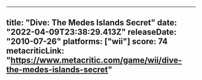 
---
title: "Dive: The Medes Islands Secret"
date: "2022-04-09T23:38:29.413Z"
releaseDate: "2010-07-26"
platforms: ["wii"]
score: 74
metacriticLink: "https://www.metacritic.com/game/wii/dive-the-medes-islands-secret"
---
